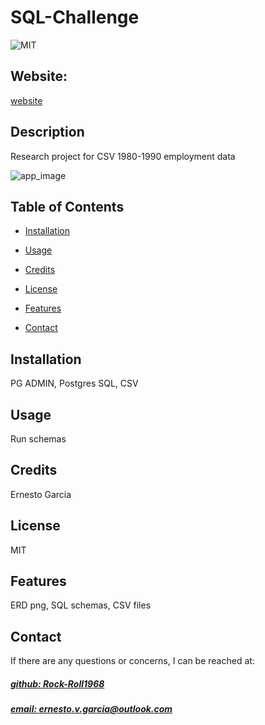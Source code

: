 # SQL-Challenge
![MIT](https://img.shields.io/badge/License-MIT-blue)

## Website: 
[website](https://github.com/Rock-Roll1968/SQL_CHALLENGE.git)

## Description
Research project for CSV 1980-1990 employment data   

![app_image](export.png)

## Table of Contents
- [Installation](#installation)
- [Usage](#usage)
- [Credits](#credits)
- [License](#license)
- [Features](#features)

- [Contact](#contact)

## Installation
PG ADMIN, Postgres SQL, CSV 

## Usage
Run schemas

## Credits
Ernesto Garcia

## License
MIT

## Features
ERD png, SQL schemas, CSV files



## Contact
If there are any questions or concerns, I can be reached at:
##### [github: Rock-Roll1968](https://github.com/Rock-Roll1968)
##### [email: ernesto.v.garcia@outlook.com](mailto:ernesto.v.garcia@outlook.com)
